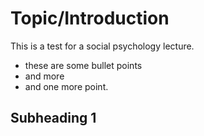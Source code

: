 # Topic/Introduction

This is a test for a social psychology lecture.
* these are some bullet points
* and more
* and one more point.

## Subheading 1
